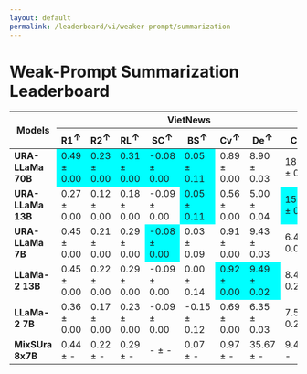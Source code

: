 ```yaml
---
layout: default
permalink: /leaderboard/vi/weaker-prompt/summarization
---
```

# Weak-Prompt Summarization Leaderboard

<table class="table table-bordered table-sm w-100 dtHorizontalTable" cellspacing="0">
<thead>
<tr>
<th rowspan="2" class="text-center align-middle"><b>Models</b></th>
<th colspan="8" class="text-center"><b>VietNews</b></th>
<th colspan="8" class="text-center"><b>WikiLingua</b></th>
</tr>
<tr>
<th class="text-center"><b>R1<span style="vertical-align: super;">↑</span></b></th>
<th class="text-center"><b>R2<span style="vertical-align: super;">↑</span></b></th>
<th class="text-center"><b>RL<span style="vertical-align: super;">↑</span></b></th>
<th class="text-center"><b>SC<span style="vertical-align: super;">↑</span></b></th>
<th class="text-center"><b>BS<span style="vertical-align: super;">↑</span></b></th>
<th class="text-center"><b>Cv<span style="vertical-align: super;">↑</span></b></th>
<th class="text-center"><b>De<span style="vertical-align: super;">↑</span></b></th>
<th class="text-center"><b>Cp<span style="vertical-align: super;">↑</span></b></th>
<th class="text-center"><b>R1<span style="vertical-align: super;">↑</span></b></th>
<th class="text-center"><b>R2<span style="vertical-align: super;">↑</span></b></th>
<th class="text-center"><b>RL<span style="vertical-align: super;">↑</span></b></th>
<th class="text-center"><b>SC<span style="vertical-align: super;">↑</span></b></th>
<th class="text-center"><b>BS<span style="vertical-align: super;">↑</span></b></th>
<th class="text-center"><b>Cv<span style="vertical-align: super;">↑</span></b></th>
<th class="text-center"><b>De<span style="vertical-align: super;">↑</span></b></th>
<th class="text-center"><b>Cp<span style="vertical-align: super;">↑</span></b></th>
</tr>
</thead>
<tbody>
<tr>
<td class="text-center"><b>URA-LLaMa 70B</b></td>
<td class="text-center" style="background-color: cyan;">0.49 ± 0.00</td>
<td class="text-center" style="background-color: cyan;">0.23 ± 0.00</td>
<td class="text-center" style="background-color: cyan;">0.31 ± 0.00</td>
<td class="text-center" style="background-color: cyan;">-0.08 ± 0.00</td>
<td class="text-center" style="background-color: cyan;">0.05 ± 0.11</td>
<td class="text-center">0.89 ± 0.00</td>
<td class="text-center">8.90 ± 0.03</td>
<td class="text-center">18.48 ± 0.59</td>
<td class="text-center" style="background-color: cyan;">0.47 ± 0.00</td>
<td class="text-center">0.20 ± 0.00</td>
<td class="text-center" style="background-color: cyan;">0.29 ± 0.00</td>
<td class="text-center">-0.16 ± 0.00</td>
<td class="text-center">0.19 ± 0.13</td>
<td class="text-center">0.86 ± 0.00</td>
<td class="text-center">6.83 ± 0.09</td>
<td class="text-center">25.30 ± 1.86</td>
</tr>
<tr>
<td class="text-center"><b>URA-LLaMa 13B</b></td>
<td class="text-center">0.27 ± 0.00</td>
<td class="text-center">0.12 ± 0.00</td>
<td class="text-center">0.18 ± 0.00</td>
<td class="text-center">-0.09 ± 0.00</td>
<td class="text-center" style="background-color: cyan;">0.05 ± 0.11</td>
<td class="text-center">0.56 ± 0.00</td>
<td class="text-center">5.00 ± 0.04</td>
<td class="text-center" style="background-color: cyan;">153.55 ± 0.99</td>
<td class="text-center">0.22 ± 0.00</td>
<td class="text-center">0.09 ± 0.00</td>
<td class="text-center">0.14 ± 0.00</td>
<td class="text-center">-0.16 ± 0.00</td>
<td class="text-center">0.20 ± 0.007</td>
<td class="text-center">0.48 ± 0.00</td>
<td class="text-center">3.49 ± 0.04</td>
<td class="text-center" style="background-color: cyan;">190.09 ± 4.92</td>
</tr>
<tr>
<td class="text-center"><b>URA-LLaMa 7B</b></td>
<td class="text-center">0.45 ± 0.00</td>
<td class="text-center">0.21 ± 0.00</td>
<td class="text-center">0.29 ± 0.00</td>
<td class="text-center" style="background-color: cyan;">-0.08 ± 0.00</td>
<td class="text-center">0.03 ± 0.09</td>
<td class="text-center">0.91 ± 0.00</td>
<td class="text-center">9.43 ± 0.03</td>
<td class="text-center">6.42 ± 0.05</td>
<td class="text-center">0.42 ± 0.00</td>
<td class="text-center">0.18 ± 0.00</td>
<td class="text-center">0.27 ± 0.00</td>
<td class="text-center">-0.16 ± 0.00</td>
<td class="text-center">0.07 ± 0.12</td>
<td class="text-center">0.89 ± 0.00</td>
<td class="text-center">7.58 ± 0.05</td>
<td class="text-center">7.14 ± 0.14</td>
</tr>
<tr>
<td class="text-center"><b>LLaMa-2 13B</b></td>
<td class="text-center">0.45 ± 0.00</td>
<td class="text-center">0.22 ± 0.00</td>
<td class="text-center">0.29 ± 0.00</td>
<td class="text-center">-0.09 ± 0.00</td>
<td class="text-center">0.00 ± 0.14</td>
<td class="text-center" style="background-color: cyan;">0.92 ± 0.00</td>
<td class="text-center" style="background-color: cyan;">9.49 ± 0.02</td>
<td class="text-center">8.46 ± 0.29</td>
<td class="text-center" style="background-color: cyan;">0.47 ± 0.00</td>
<td class="text-center" style="background-color: cyan;">0.22 ± 0.00</td>
<td class="text-center" style="background-color: cyan;">0.29 ± 0.00</td>
<td class="text-center">-0.16 ± 0.00</td>
<td class="text-center">0.34 ± 0.12</td>
<td class="text-center" style="background-color: cyan;">0.92 ± 0.00</td>
<td class="text-center">9.39 ± 0.05</td>
<td class="text-center">17.94 ± 2.84</td>
</tr>
<tr>
<td class="text-center"><b>LLaMa-2 7B</b></td>
<td class="text-center">0.36 ± 0.00</td>
<td class="text-center">0.17 ± 0.00</td>
<td class="text-center">0.23 ± 0.00</td>
<td class="text-center">-0.09 ± 0.00</td>
<td class="text-center">-0.15 ± 0.12</td>
<td class="text-center">0.69 ± 0.00</td>
<td class="text-center">6.35 ± 0.03</td>
<td class="text-center">7.59 ± 0.21</td>
<td class="text-center">0.45 ± 0.00</td>
<td class="text-center">0.20 ± 0.00</td>
<td class="text-center">0.27 ± 0.00</td>
<td class="text-center">-0.16 ± 0.00</td>
<td class="text-center" style="background-color: cyan;">0.36 ± 0.00</td>
<td class="text-center">0.83 ± 0.00</td>
<td class="text-center" style="background-color: cyan;">7.71 ± 0.07</td>
<td class="text-center">12.39 ± 1.46</td>
</tr>
<tr>
<td class="text-center"><b>MixSUra 8x7B</b></td>
<td class="text-center">0.44 ± -</td>
<td class="text-center">0.22 ± -</td>
<td class="text-center">0.29 ± -</td>
<td class="text-center">- ± -</td>
<td class="text-center">0.07 ± -</td>
<td class="text-center">0.97 ± -</td>
<td class="text-center">35.67 ± -</td>
<td class="text-center">9.43 ± -</td>
<td class="text-center">0.47 ± -</td>
<td class="text-center">0.22 ± -</td>
<td class="text-center">0.29 ± -</td>
<td class="text-center">- ± -</td>
<td class="text-center">0.19 ± -</td>
<td class="text-center">0.97 ± -</td>
<td class="text-center">28.97 ± -</td>
<td class="text-center">10.27 ± -</td>
</tr>
</tbody>
</table>
